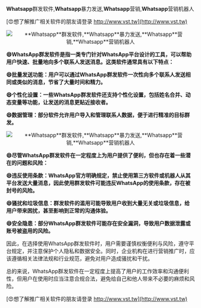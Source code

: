 **Whatsapp**群发软件,**Whatsapp**暴力发送,**Whatsapp**营销,**Whatsapp**营销机器人

[😍想了解推广相关软件的朋友请登录 http://www.vst.tw](http://www.vst.tw)

 <center><img src="https://vst.tw/MP4/tuiguang/png/7.png" alt="**Whatsapp**群发软件,**Whatsapp**暴力发送,**Whatsapp**营销,**Whatsapp**营销机器人"></center>

**😄WhatsApp群发软件是指一类专门针对WhatsApp平台设计的工具，可以帮助用户快速、批量地向多个联系人发送消息。这类软件通常具有以下特点：**

**😄批量发送功能：用户可以通过WhatsApp群发软件一次性向多个联系人发送相同或类似的消息，节省了大量时间和精力。**

**😄个性化设置：一些WhatsApp群发软件还支持个性化设置，包括姓名合并、动态变量等功能，让发送的消息更贴近接收者。**

**😄数据管理：部分软件允许用户导入和管理联系人数据，便于进行精准的目标群发。**

 <center><img src="https://vst.tw/MP4/tuiguang/png/0.png" alt="**Whatsapp**群发软件,**Whatsapp**暴力发送,**Whatsapp**营销,**Whatsapp**营销机器人"></center>

**😄尽管WhatsApp群发软件在一定程度上为用户提供了便利，但也存在着一些潜在的问题和风险：**

**😄违反使用条款：WhatsApp官方明确规定，禁止使用第三方软件或机器人从其平台发送大量消息，因此使用群发软件可能违反WhatsApp的使用条款，存在被封号的风险。**

**😄骚扰和垃圾信息：群发软件的滥用可能导致用户收到大量无关或垃圾信息，给用户带来困扰，甚至影响到正常的沟通体验。**

**😄安全隐患：部分WhatsApp群发软件可能存在安全漏洞，导致用户数据泄露或账号被盗用的风险。**

因此，在选择使用WhatsApp群发软件时，用户需要谨慎权衡便利与风险，遵守平台规定，并注意保护个人隐私和数据安全。同时，企业机构在进行营销推广时，应该遵循相关法律法规和行业规范，避免对用户造成骚扰和干扰。

总的来说，WhatsApp群发软件在一定程度上提高了用户的工作效率和沟通便利性，但用户在使用时应当注意合规合法，避免给自己和他人带来不必要的麻烦和风险。

[😍想了解推广相关软件的朋友请登录 http://www.vst.tw](http://www.vst.tw)



